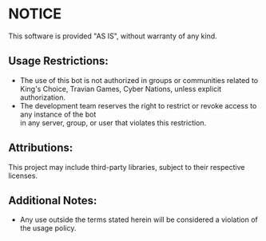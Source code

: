NOTICE
======

This software is provided "AS IS", without warranty of any kind.

Usage Restrictions:
-------------------
- The use of this bot is not authorized in groups or communities related to King's Choice,
  Travian Games, Cyber Nations, unless explicit authorization.  
- The development team reserves the right to restrict or revoke access to any instance of the bot  
  in any server, group, or user that violates this restriction.

Attributions:
-------------
This project may include third-party libraries, subject to their respective licenses.

Additional Notes:
-----------------
- Any use outside the terms stated herein will be considered a violation of the usage policy.
